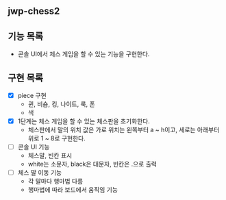 ## jwp-chess2

## 기능 목록
- 콘솔 UI에서 체스 게임을 할 수 있는 기능을 구현한다.

## 구현 목록
-[x] piece 구현
    - 퀸, 비숍, 킹, 나이트, 룩, 폰
    - 색
-[x] 1단계는 체스 게임을 할 수 있는 체스판을 초기화한다.
    - 체스판에서 말의 위치 값은 가로 위치는 왼쪽부터 a ~ h이고, 세로는 아래부터 위로 1 ~ 8로 구현한다.
-[ ] 콘솔 UI 기능
    - 체스말, 빈칸 표시
    - white는 소문자, black은 대문자, 빈칸은 .으로 출력
-[ ] 체스 말 이동 기능
    - 각 말마다 행마법 다름
    - 행마법에 따라 보드에서 움직임 기능